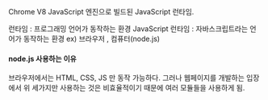 
Chrome V8 JavaScript 엔진으로 빌드된 JavaScript 런타임.

런타임 : 프로그래밍 언어가 동작하는 환경
JavaScript 런타임 : 자바스크립트라는 언어가 동작하는 환경  ex) 브라우저 , 컴퓨터(node.js) 

#### node.js 사용하는 이유
브라우저에서는 HTML, CSS, JS 만 동작 가능하다. 
그러나 웹페이지를 개발하는 입장에서 위 세가지만 사용하는 것은 비효율적이기 때문에 여러 모듈들을 사용하게 됨. 

